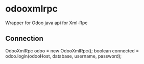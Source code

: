 # odooxmlrpc
Wrapper for Odoo java api for Xml-Rpc

## Connection

OdooXmlRpc odoo = new OdooXmlRpc();
boolean connected = odoo.login(odooHost, database, username, password);
